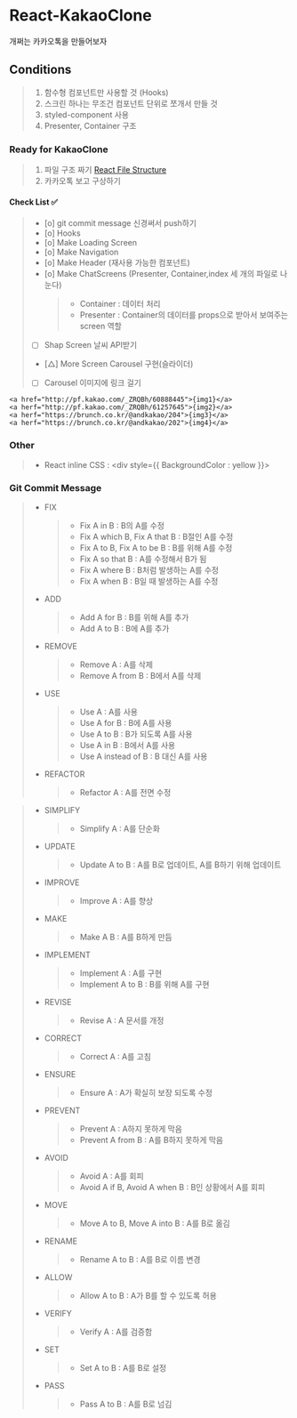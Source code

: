 # React-KakaoClone

개쩌는 카카오톡을 만들어보자

## Conditions

> 1. 함수형 컴포넌트만 사용할 것 (Hooks)
> 2. 스크린 하나는 무조건 컴포넌트 단위로 쪼개서 만들 것
> 3. styled-component 사용
> 4. Presenter, Container 구조

### Ready for KakaoClone

> 1. 파일 구조 짜기 [React File Structure](https://ko.reactjs.org/docs/faq-structure.html)
> 2. 카카오톡 보고 구상하기

#### Check List ✅

> - [o] git commit message 신경써서 push하기
> - [o] Hooks
> - [o] Make Loading Screen
> - [o] Make Navigation
> - [o] Make Header (재사용 가능한 컴포넌트)
> - [o] Make ChatScreens (Presenter, Container,index 세 개의 파일로 나눈다)
>   > - Container : 데이터 처리
>   > - Presenter : Container의 데이터를 props으로 받아서 보여주는 screen 역할
> - [ ] Shap Screen 날씨 API받기
> - [△] More Screen Carousel 구현(슬라이더)
> - [ ] Carousel 이미지에 링크 걸기

```
<a href="http://pf.kakao.com/_ZRQBh/60888445">{img1}</a>
<a herf="http://pf.kakao.com/_ZRQBh/61257645">{img2}</a>
<a herf="https://brunch.co.kr/@andkakao/204">{img3}</a>
<a herf="https://brunch.co.kr/@andkakao/202">{img4}</a>
```

### Other

> - React inline CSS : <div style={{ BackgroundColor : yellow }}>

### Git Commit Message

> - FIX
>   > - Fix A in B : B의 A를 수정
>   > - Fix A which B, Fix A that B : B절인 A를 수정
>   > - Fix A to B, Fix A to be B : B를 위해 A를 수정
>   > - Fix A so that B : A를 수정해서 B가 됨
>   > - Fix A where B : B처럼 발생하는 A를 수정
>   > - Fix A when B : B일 때 발생하는 A를 수정
> - ADD
>   > - Add A for B : B를 위해 A를 추가
>   > - Add A to B : B에 A를 추가
> - REMOVE
>   > - Remove A : A를 삭제
>   > - Remove A from B : B에서 A를 삭제
> - USE
>   > - Use A : A를 사용
>   > - Use A for B : B에 A를 사용
>   > - Use A to B : B가 되도록 A를 사용
>   > - Use A in B : B에서 A를 사용
>   > - Use A instead of B : B 대신 A를 사용
> - REFACTOR
>   > - Refactor A : A를 전면 수정

> - SIMPLIFY
>   > - Simplify A : A를 단순화
> - UPDATE
>   > - Update A to B : A를 B로 업데이트, A를 B하기 위해 업데이트
> - IMPROVE
>   > - Improve A : A를 향상
> - MAKE
>   > - Make A B : A를 B하게 만듬
> - IMPLEMENT
>   > - Implement A : A를 구현
>   > - Implement A to B : B를 위해 A를 구현
> - REVISE
>   > - Revise A : A 문서를 개정
> - CORRECT
>   > - Correct A : A를 고침
> - ENSURE
>   > - Ensure A : A가 확실히 보장 되도록 수정
> - PREVENT
>   > - Prevent A : A하지 못하게 막음
>   > - Prevent A from B : A를 B하지 못하게 막음
> - AVOID
>   > - Avoid A : A를 회피
>   > - Avoid A if B, Avoid A when B : B인 상황에서 A를 회피
> - MOVE
>   > - Move A to B, Move A into B : A를 B로 옮김
> - RENAME
>   > - Rename A to B : A를 B로 이름 변경
> - ALLOW
>   > - Allow A to B : A가 B를 할 수 있도록 허용
> - VERIFY
>   > - Verify A : A를 검증함
> - SET
>   > - Set A to B : A를 B로 설정
> - PASS
>   > - Pass A to B : A를 B로 넘김
